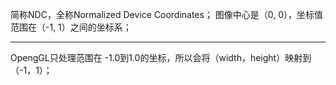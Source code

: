 简称NDC，全称Normalized Device Coordinates；
图像中心是（0, 0），坐标值范围在（-1, 1）之间的坐标系；
***
OpengGL只处理范围在 -1.0到1.0的坐标，所以会将（width，height）映射到（-1，1）；